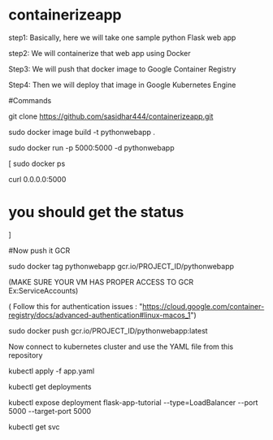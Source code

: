 # containerizeapp

step1: Basically, here we will take one sample python Flask web app

step2: We will containerize that web app using Docker

Step3: We will push that docker image to Google Container Registry

Step4: Then we will deploy that image in Google Kubernetes Engine

#Commands

git clone https://github.com/sasidhar444/containerizeapp.git

sudo docker image build -t pythonwebapp .

sudo docker run -p 5000:5000 -d pythonwebapp

[ sudo docker ps

  curl 0.0.0.0:5000

# you should get the status
]

#Now push it GCR

sudo docker tag pythonwebapp gcr.io/PROJECT_ID/pythonwebapp

(MAKE SURE YOUR VM HAS PROPER ACCESS TO GCR  Ex:ServiceAccounts)

( Follow this for authentication issues :  "https://cloud.google.com/container-registry/docs/advanced-authentication#linux-macos_1")

sudo docker push gcr.io/PROJECT_ID/pythonwebapp:latest

Now connect to kubernetes cluster and use the YAML file from this repository

kubectl apply -f app.yaml

kubectl get deployments

kubectl expose deployment flask-app-tutorial --type=LoadBalancer --port 5000 --target-port 5000

kubectl get svc
